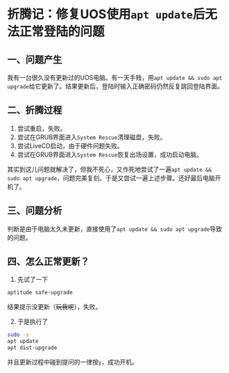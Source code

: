 # 折腾记：修复UOS使用`apt update`后无法正常登陆的问题

## 一、问题产生

我有一台很久没有更新过的UOS电脑。有一天手贱，用`apt update && sudo apt upgrade`给它更新了。结果更新后，登陆时输入正确密码仍然反复跳回登陆界面。

## 二、折腾过程

1. 尝试重启，失败。
2. 尝试在GRUB界面进入`System Rescue`清理磁盘，失败。
3. 尝试LiveCD启动，由于硬件问题失败。
4. 尝试在GRUB界面进入`System Rescue`恢复出场设置，成功启动电脑。

其实到这儿问题就解决了，但我不死心，又作死地尝试了一遍`apt update && sudo apt upgrade`，问题完美复刻。于是又尝试一遍上述步骤。还好最后电脑开机了。

## 三、问题分析

判断是由于电脑太久未更新，直接使用了`apt update && sudo apt upgrade`导致的问题。

## 四、怎么正常更新？

1. 先试了一下

```bash
aptitude safe-upgrade
```

结果提示没更新（~~玩我呢~~），失败。

2. 于是执行了

```bash
sudo -s
apt update
apt dist-upgrade
```

并且更新过程中碰到提问的一律按`y`，成功开机。
